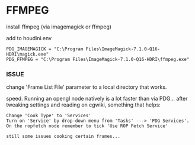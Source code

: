 # FFMPEG

install ffmpeg (via imagemagick or ffmpeg)

add to houdini.env

    PDG_IMAGEMAGICK = "C:\Program Files\ImageMagick-7.1.0-Q16-HDRI\magick.exe"
    PDG_FFMPEG = "C:\Program Files\ImageMagick-7.1.0-Q16-HDRI\ffmpeg.exe"

### ISSUE

change 'Frame List File' parameter to a local directory that works.

speed. Running an opengl node natively is a lot faster than via PDG... after tweaking settings and reading on cgwiki, something that helps:

    Change 'Cook Type' to 'Services'
    Turn on 'Service' by drop-down menu from 'Tasks' ---> 'PDG Services'.
    On the ropfetch node remember to tick 'Use ROP Fetch Service'

    still some issues cooking certain frames... 